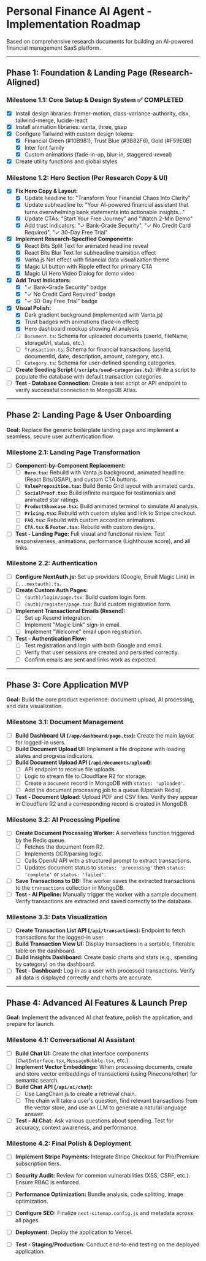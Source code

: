 # Personal Finance AI Agent - Implementation Roadmap

Based on comprehensive research documents for building an AI-powered financial management SaaS platform.

---

## Phase 1: Foundation & Landing Page (Research-Aligned)

### Milestone 1.1: Core Setup & Design System ✅ COMPLETED
-   [x] Install design libraries: framer-motion, class-variance-authority, clsx, tailwind-merge, lucide-react
-   [x] Install animation libraries: vanta, three, gsap  
-   [x] Configure Tailwind with custom design tokens:
    -   [x] Financial Green (#10B981), Trust Blue (#3B82F6), Gold (#F59E0B)
    -   [x] Inter font family
    -   [x] Custom animations (fade-in-up, blur-in, staggered-reveal)
-   [x] Create utility functions and global styles

### Milestone 1.2: Hero Section (Per Research Copy & UI)
-   [x] **Fix Hero Copy & Layout:**
    -   [x] Update headline to: "Transform Your Financial Chaos Into Clarity" 
    -   [x] Update subheadline to: "Your AI-powered financial assistant that turns overwhelming bank statements into actionable insights..."
    -   [x] Update CTAs: "Start Your Free Journey" and "Watch 2-Min Demo"
    -   [x] Add trust indicators: "✓ Bank-Grade Security", "✓ No Credit Card Required", "✓ 30-Day Free Trial"
-   [x] **Implement Research-Specified Components:**
    -   [x] React Bits Split Text for animated headline reveal
    -   [x] React Bits Blur Text for subheadline transition effect
    -   [x] Vanta.js Net effect with financial data visualization theme
    -   [x] Magic UI button with Ripple effect for primary CTA
    -   [x] Magic UI Hero Video Dialog for demo video
-   [x] **Add Trust Indicators:**
    -   [x] "✓ Bank-Grade Security" badge
    -   [x] "✓ No Credit Card Required" badge
    -   [x] "✓ 30-Day Free Trial" badge
-   [x] **Visual Polish:**
    -   [x] Dark gradient background (implemented with Vanta.js)
    -   [x] Trust badges with animations (fade-in effect)
    -   [x] Hero dashboard mockup showing AI analysis
    -   [ ] `Document.ts`: Schema for uploaded documents (userId, fileName, storageUrl, status, etc.).
    -   [ ] `Transaction.ts`: Schema for financial transactions (userId, documentId, date, description, amount, category, etc.).
    -   [ ] `Category.ts`: Schema for user-defined spending categories.
-   [ ] **Create Seeding Script (`/scripts/seed-categories.ts`):** Write a script to populate the database with default transaction categories.
-   [ ] **Test - Database Connection:** Create a test script or API endpoint to verify successful connection to MongoDB Atlas.

---

## Phase 2: Landing Page & User Onboarding

**Goal:** Replace the generic boilerplate landing page and implement a seamless, secure user authentication flow.

### Milestone 2.1: Landing Page Transformation
-   [ ] **Component-by-Component Replacement:**
    -   [ ] **`Hero.tsx`:** Rebuild with Vanta.js background, animated headline (React Bits/GSAP), and custom CTA buttons.
    -   [ ] **`ValueProposition.tsx`:** Build Bento Grid layout with animated cards.
    -   [ ] **`SocialProof.tsx`:** Build infinite marquee for testimonials and animated star ratings.
    -   [ ] **`ProductShowcase.tsx`:** Build animated terminal to simulate AI analysis.
    -   [ ] **`Pricing.tsx`:** Rebuild with custom styles and link to Stripe checkout.
    -   [ ] **`FAQ.tsx`:** Rebuild with custom accordion animations.
    -   [ ] **`CTA.tsx` & `Footer.tsx`:** Rebuild with custom designs.
-   [ ] **Test - Landing Page:** Full visual and functional review. Test responsiveness, animations, performance (Lighthouse score), and all links.

### Milestone 2.2: Authentication
-   [ ] **Configure NextAuth.js:** Set up providers (Google, Email Magic Link) in `[...nextauth].ts`.
-   [ ] **Create Custom Auth Pages:**
    -   [ ] `(auth)/login/page.tsx`: Build custom login form.
    -   [ ] `(auth)/register/page.tsx`: Build custom registration form.
-   [ ] **Implement Transactional Emails (Resend):**
    -   [ ] Set up Resend integration.
    -   [ ] Implement "Magic Link" sign-in email.
    -   [ ] Implement "Welcome" email upon registration.
-   [ ] **Test - Authentication Flow:**
    -   [ ] Test registration and login with both Google and email.
    -   [ ] Verify that user sessions are created and persisted correctly.
    -   [ ] Confirm emails are sent and links work as expected.

---

## Phase 3: Core Application MVP

**Goal:** Build the core product experience: document upload, AI processing, and data visualization.

### Milestone 3.1: Document Management
-   [ ] **Build Dashboard UI (`/app/dashboard/page.tsx`):** Create the main layout for logged-in users.
-   [ ] **Build Document Upload UI:** Implement a file dropzone with loading states and progress indicators.
-   [ ] **Build Document Upload API (`/api/documents/upload`):**
    -   [ ] API endpoint to receive file uploads.
    -   [ ] Logic to stream file to Cloudflare R2 for storage.
    -   [ ] Create a `Document` record in MongoDB with `status: 'uploaded'`.
    -   [ ] Add the document processing job to a queue (Upstash Redis).
-   [ ] **Test - Document Upload:** Upload PDF and CSV files. Verify they appear in Cloudflare R2 and a corresponding record is created in MongoDB.

### Milestone 3.2: AI Processing Pipeline
-   [ ] **Create Document Processing Worker:** A serverless function triggered by the Redis queue.
    -   [ ] Fetches the document from R2.
    -   [ ] Implements OCR/parsing logic.
    -   [ ] Calls OpenAI API with a structured prompt to extract transactions.
    -   [ ] Updates document status to `status: 'processing'` then `status: 'complete'` or `status: 'failed'`.
-   [ ] **Save Transactions to DB:** The worker saves the extracted transactions to the `transactions` collection in MongoDB.
-   [ ] **Test - AI Pipeline:** Manually trigger the worker with a sample document. Verify transactions are extracted and saved correctly to the database.

### Milestone 3.3: Data Visualization
-   [ ] **Create Transaction List API (`/api/transactions`):** Endpoint to fetch transactions for the logged-in user.
-   [ ] **Build Transaction View UI:** Display transactions in a sortable, filterable table on the dashboard.
-   [ ] **Build Insights Dashboard:** Create basic charts and stats (e.g., spending by category) on the dashboard.
-   [ ] **Test - Dashboard:** Log in as a user with processed transactions. Verify all data is displayed correctly and charts are accurate.

---

## Phase 4: Advanced AI Features & Launch Prep

**Goal:** Implement the advanced AI chat feature, polish the application, and prepare for launch.

### Milestone 4.1: Conversational AI Assistant
-   [ ] **Build Chat UI:** Create the chat interface components (`ChatInterface.tsx`, `MessageBubble.tsx`, etc.).
-   [ ] **Implement Vector Embeddings:** When processing documents, create and store vector embeddings of transactions (using Pinecone/other) for semantic search.
-   [ ] **Build Chat API (`/api/ai/chat`):**
    -   [ ] Use LangChain.js to create a retrieval chain.
    -   [ ] The chain will take a user's question, find relevant transactions from the vector store, and use an LLM to generate a natural language answer.
-   [ ] **Test - AI Chat:** Ask various questions about spending. Test for accuracy, context awareness, and performance.

### Milestone 4.2: Final Polish & Deployment
-   [ ] **Implement Stripe Payments:** Integrate Stripe Checkout for Pro/Premium subscription tiers.
-   [ ] **Security Audit:** Review for common vulnerabilities (XSS, CSRF, etc.). Ensure RBAC is enforced.
-   [ ] **Performance Optimization:** Bundle analysis, code splitting, image optimization.
-   [ ] **Configure SEO:** Finalize `next-sitemap.config.js` and metadata across all pages.
-   [ ] **Deployment:** Deploy the application to Vercel.
-   [ ] **Test - Staging/Production:** Conduct end-to-end testing on the deployed application.

